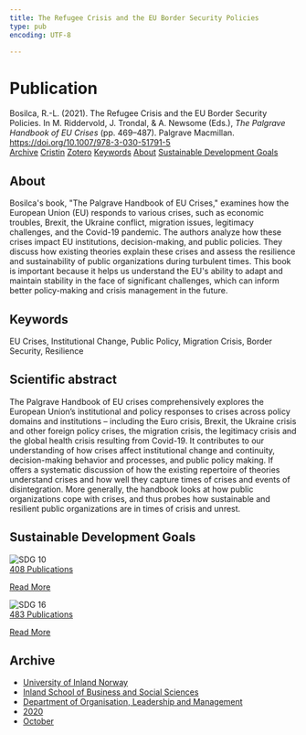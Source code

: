 ```yaml
---
title: The Refugee Crisis and the EU Border Security Policies
type: pub
encoding: UTF-8

---
```

<h1>Publication</h1>
<article id="csl-bib-container-P73J77SI" class="csl-bib-container">
  <div class="csl-bib-body"> <div class="csl-entry">Bosilca, R.-L. (2021). The Refugee Crisis and the EU Border Security Policies. In M. Riddervold, J. Trondal, &#38; A. Newsome (Eds.), <i>The Palgrave Handbook of EU Crises</i> (pp. 469–487). Palgrave Macmillan. <a href="https://doi.org/10.1007/978-3-030-51791-5">https://doi.org/10.1007/978-3-030-51791-5</a></div> </div>
  <div class="csl-bib-buttons">
    <a href="#taxonomy-article-P73J77SI" alt="archive" class="csl-bib-button">Archive</a>
    <a href="https://app.cristin.no/results/show.jsf?id=1836332" alt="Cristin" class="csl-bib-button">Cristin</a>
    <a href="http://zotero.org/groups/5881554/items/P73J77SI" alt="Zotero" class="csl-bib-button">Zotero</a>
    <a href="#keywords-article-P73J77SI" alt="keywords" class="csl-bib-button">Keywords</a>
    <a href="#about-article-P73J77SI" alt="about_pub" class="csl-bib-button">About</a>
    <a href="#sdg-article-P73J77SI" alt="sdg" class="csl-bib-button">Sustainable Development Goals</a>
  </div>
  <div id="csl-bib-meta-container-P73J77SI"></div>
</article>
<div id="csl-bib-meta-P73J77SI" class="csl-bib-meta">
  <article id="about-article-P73J77SI" class="about_pub-article">
    <h1>About</h1>
    Bosilca's book, "The Palgrave Handbook of EU Crises," examines how the European Union (EU) responds to various crises, such as economic troubles, Brexit, the Ukraine conflict, migration issues, legitimacy challenges, and the Covid-19 pandemic. The authors analyze how these crises impact EU institutions, decision-making, and public policies. They discuss how existing theories explain these crises and assess the resilience and sustainability of public organizations during turbulent times. This book is important because it helps us understand the EU's ability to adapt and maintain stability in the face of significant challenges, which can inform better policy-making and crisis management in the future.
  </article>
  <article id="keywords-article-P73J77SI" class="keywords-article">
    <h1>Keywords</h1>
    EU Crises, Institutional Change, Public Policy, Migration Crisis, Border Security, Resilience
  </article>
  <article id="abstract-article-P73J77SI" class="abstract-article">
    <h1>Scientific abstract</h1>
    The Palgrave Handbook of EU crises comprehensively explores the European Union’s institutional and policy responses to crises across policy domains and institutions – including the Euro crisis, Brexit, the Ukraine crisis and other foreign policy crises, the migration crisis, the legitimacy crisis and the global health crisis resulting from Covid-19. It contributes to our understanding of how crises affect institutional change and continuity, decision-making behavior and processes, and public policy making. If offers a systematic discussion of how the existing repertoire of theories understand crises and how well they capture times of crises and events of disintegration. More generally, the handbook looks at how public organizations cope with crises, and thus probes how sustainable and resilient public organizations are in times of crisis and unrest.
  </article>
  <article id="sdg-article-P73J77SI" class="sdg-article">
    <h1>Sustainable Development Goals</h1>
    <div class="sdg-container"><div id="sdg10" class="sdg">
        <img src="{{< params subfolder >}}images/sdg/sdg10_en.png" class="image" alt="SDG 10">
        <div class="sdg-overlay">
          <a href="{{< params subfolder >}}en/archive/?sdg=10#archive" class="sdg-publication-count"><span>408</span> Publications</a>
          <p><a href="https://sdgs.un.org/goals/goal10" class="sdg-read-more">Read More</a></p>
        </div>
      </div> <div id="sdg16" class="sdg">
        <img src="{{< params subfolder >}}images/sdg/sdg16_en.png" class="image" alt="SDG 16">
        <div class="sdg-overlay">
          <a href="{{< params subfolder >}}en/archive/?sdg=16#archive" class="sdg-publication-count"><span>483</span> Publications</a>
          <p><a href="https://sdgs.un.org/goals/goal16" class="sdg-read-more">Read More</a></p>
        </div>
      </div></div>
  </article>
  <article id="taxonomy-article-P73J77SI" class="taxonomy-article">
    <h1>Archive</h1>
    <ul>
      <li><a href="{{< params subfolder >}}en/archive/?key=3DCRN523">University of Inland Norway</a></li>
      <li><a href="{{< params subfolder >}}en/archive/?key=DU8Q9LN9">Inland School of Business and Social Sciences</a></li>
      <li><a href="{{< params subfolder >}}en/archive/?key=4LUWR3ZM">Department of Organisation, Leadership and Management</a></li>
      <li><a href="{{< params subfolder >}}en/archive/?key=L4LD5JU9">2020</a></li>
      <li><a href="{{< params subfolder >}}en/archive/?key=QPJKKNQX">October</a></li>
    </ul>
  </article>
</div>

